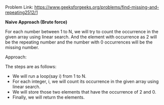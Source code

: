 Problem Link: https://www.geeksforgeeks.org/problems/find-missing-and-repeating2512/1

**Naive Approach (Brute force)**

For each number between 1 to N, we will try to count the occurrence in the given array using linear search. And the element with occurrence as 2 will be the repeating number and the number with 0 occurrences will be the missing number.

Approach:

The steps are as follows:

- We will run a loop(say i) from 1 to N.
- For each integer, i, we will count its occurrence in the given array using linear search.
- We will store those two elements that have the occurrence of 2 and 0.
- Finally, we will return the elements.
